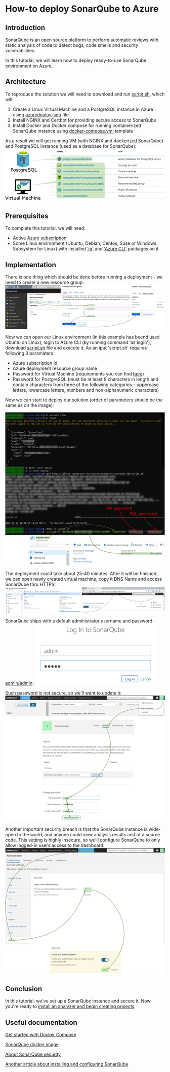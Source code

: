 # How-to deploy SonarQube to Azure 

## Introduction
SonarQube is an open source platform to perform automatic reviews with static analysis of code to detect bugs, code smells and security vulnerabilities.

In this tutorial, we will learn how to deploy ready-to-use SonarQube environment on Azure.

## Architecture
To reproduce the solution we will need to download and run [script.sh](https://raw.githubusercontent.com/groovy-sky/azure/master/sonarqube-101/script.sh), which will:
1. Create a Linux Virtual Machine and a PostgreSQL instance in Azure using [azuredeploy.json](https://raw.githubusercontent.com/groovy-sky/azure/master/sonarqube-101/azuredeploy.json) file.
1. Install NGINX and Certbot for providing secure access to SonarQube
1. Install Docker and Docker compose for running containerized SonarQube instance using [docker-compose.yml](https://raw.githubusercontent.com/groovy-sky/azure/master/sonarqube-101/docker-compose.yml) template

As a result we will get running VM (with NGINX and dockerized SonarQube) and PostgreSQL instance (used as a database for SonarQube):
![](/images/sonarqube-101/sonar_arch.png)

## Prerequisites
To complete this tutorial, we will need:
* Active [Azure subscription](https://azure.microsoft.com/en-us/pricing/purchase-options/)
* Some Linux environment (Ubuntu, Debian, Centos, Suse or Windows Subsystem for Linux) with installed ['jq'](https://stedolan.github.io/jq/) and ['Azure CLI'](https://docs.microsoft.com/en-us/cli/azure/install-azure-cli?view=azure-cli-latest) packages on it

## Implementation
There is one thing which should be done before running a deployment - we need to create a new resource group:
![](/images/sonarqube-101/azure_new_group.png)

Now we can open our Linux environment (in this example has beend used Ubuntu on Linux), login to Azure CLI (by running command 'az login'), download [script.sh](https://github.com/groovy-sky/azure/raw/master/sonarqube-101/script.sh) file and execute it. As an iput 'script.sh' requires following 3 paramaters: 
* Azure subscription Id
* Azure deployment resource group name
* Password for Virtual Machine (requirements you can find [here](https://docs.microsoft.com/en-us/azure/virtual-machines/windows/faq#what-are-the-password-requirements-when-creating-a-vm))
* Password for PostgreSQL (must be at least 8 characters in length and contain characters from three of the following categories – uppercase letters, lowercase letters, numbers and non-alphanumeric characters)

Now we can start to deploy our solution (order of parameters should be the same as on the image):

![](/images/sonarqube-101/deploy_param.png)

The deployment could take about 25-40 minutes. After it will be finished, we can open newly created virtual machine, copy it DNS Name and access SonarQube thru HTTPS:
![](/images/sonarqube-101/result.png)

SonarQube ships with a default administrator username and password - [admin/admin](https://docs.sonarqube.org/latest/instance-administration/security/#header-2):
![](/images/sonarqube-101/admin_login.png)

Such password is not secure, so we'll want to update it:
![](/images/sonarqube-101/sonar_admin_pass.png)

Another important security breach is that the SonarQube instance is wide-open to the world, and anyone could view analysis results and of a source code. This setting is highly insecure, so we'll configure SonarQube to only allow logged-in users access to the dashboard:
![](/images/sonarqube-101/sonar_off_anonym.png)

## Conclusion
In this tutorial, we've set up a SonarQube instance and secure it. Now you're ready to [install an analyzer and begin creating projects](https://docs.sonarqube.org/latest/analysis/overview/). 

## Useful documentation

[Get started with Docker Compose
](https://docs.docker.com/compose/gettingstarted/)

[SonarQube docker image](https://hub.docker.com/_/sonarqube)

[About SonarQube security](https://docs.sonarqube.org/latest/instance-administration/security/)

[Another article about installing and configuring SonarQube](https://www.digitalocean.com/community/tutorials/how-to-ensure-code-quality-with-sonarqube-on-ubuntu-16-04)
